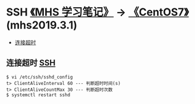 # SSH [《MHS 学习笔记》] -> [《CentOS7》]  (mhs2019.3.1)

- [连接超时]

## <span id="time-out">连接超时</span> [SSH]
```
$ vi /etc/ssh/sshd_config
t> ClientAliveInterval 60 --- 判断超时时间(s)
t> ClientAliveCountMax 30 --- 判断超时次数
$ systemctl restart sshd
```

##
[《MHS 学习笔记》]: https://mhsnet.github.io/note/ "《MHS 学习笔记》"
[《CentOS7》]: https://mhsnet.github.io/note/os/centos7/index.html "《CentOS7》"
[SSH]: https://mhsnet.github.io/note/os/centos7/others/ssh.html "SSH"

[连接超时]: https://mhsnet.github.io/note/os/centos7/others/ssh.html#time-out "连接超时"